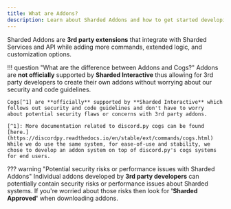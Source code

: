 ```yaml
---
title: What are Addons?
description: Learn about Sharded Addons and how to get started developing them.
---
```


Sharded Addons are **3rd party extensions** that integrate with Sharded Services and API while adding more commands, 
extended logic, and customization options. 

!!! question "What are the difference between Addons and Cogs?"
    Addons are **not officially** supported by **Sharded Interactive** thus allowing for 3rd party developers to create their own
    addons without worrying about our security and code guidelines.

    Cogs[^1] are **officially** supported by **Sharded Interactive** which follows out security and code guidelines and don't have to worry
    about potential security flaws or concerns with 3rd party addons.
    
    [^1]: More documentation related to discord.py cogs can be found [here.](https://discordpy.readthedocs.io/en/stable/ext/commands/cogs.html) While we do use the same system, for ease-of-use and stability, we chose to develop an addon system on top of discord.py's cogs systems for end users.

??? warning "Potential security risks or performance issues with Sharded Addons"
    Individual addons developed by **3rd party developers** can potentially contain security risks or performance issues about Sharded systems. 
    If you're worried about those risks then look for **'Sharded Approved'** when downloading addons.
